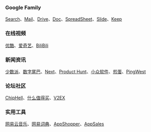 ### Google Family
[Search](https://www.google.com.hk/)、[Mail](https://mail.google.com/mail/u/0/)、[Drive](https://drive.google.com/drive/)、[Doc](https://docs.google.com/document/u/0/)、[SpreadSheet](https://docs.google.com/spreadsheets/u/0/)、[Slide](https://docs.google.com/presentation/u/0/)、[Keep](https://keep.google.com/)

### 在线视频
[优酷](http://www.youku.com/)、[爱奇艺](http://www.iqiyi.com/)、[BiliBili](http://www.bilibili.com/)

### 新闻资讯
[少数派](http://sspai.com/)、[数字尾巴](http://www.dgtle.com/)、[Next](http://next.36kr.com/)、[Product Hunt](https://www.producthunt.com/)、[小众软件](http://www.appinn.com/)、[煎蛋](http://jandan.net/)、[PingWest](http://www.pingwest.com/)
 
### 论坛社区
[ChipHell](https://www.chiphell.com/)、[什么值得买](http://www.smzdm.com/)、[V2EX](http://www.v2ex.com/)

### 实用工具
[网易云音乐](http://music.163.com/)、[网易词典](http://dict.youdao.com/)、[AppShopper](http://appshopper.com/)、[AppSales](http://www.app-sales.net/)
